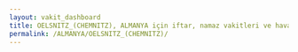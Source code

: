 ```yaml
---
layout: vakit_dashboard
title: OELSNITZ_(CHEMNITZ), ALMANYA için iftar, namaz vakitleri ve hava durumu - ilçe/eyalet seç
permalink: /ALMANYA/OELSNITZ_(CHEMNITZ)/
---
```


<script type="text/javascript">
  var GLOBAL_COUNTRY = 'ALMANYA';
  var GLOBAL_CITY = 'OELSNITZ_(CHEMNITZ)';
  var GLOBAL_STATE = '';
  var lat = 72;
  var lon = 21;
</script>
